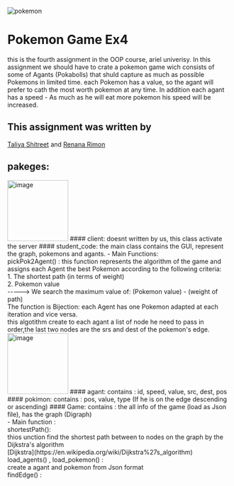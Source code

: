 
![pokemon](https://user-images.githubusercontent.com/77111035/148031517-120da067-3d9b-412a-b3a5-6341ee62a560.gif)
# Pokemon Game Ex4
this is the fourth assignment in the OOP course, ariel univerisy. In this assignment we should have to crate a pokemon game wich consists of some of Agants (Pokabolls)
that shuld capture as much as possible Pokemons in limited time. each Pokemon has a value, so the agant will prefer to cath the most worth pokemon at any time.
In addition each agant has a speed - As much as he will eat more pokemon his speed will be increased.

## This assignment was written by
 [Taliya Shitreet](https://github.com/taliyashitreet "Profile") and  [Renana Rimon](https://github.com/renanarimon "Profile")
 
 ## pakeges:
 <img width="137" alt="image" src="https://user-images.githubusercontent.com/77111035/148038186-29eb90fa-eba2-4e7c-98fd-bd732066e53e.png">
#### client:
doesnt written by us, this class activate the server 
#### student_code: 
the main class contains the GUI, represent the graph, pokemons and agants.
- Main Functions: <br />
pickPok2Agent() : this function represents the algorithm of the game and assigns each Agent the best Pokemon according to the following criteria:<br />
    1. The shortest path (in terms of weight) <br />
    2. Pokemon value <br />
-----> We search the maximum value of:  (Pokemon value) - (weight of path) <br />
The function is Bijection: each Agent has one Pokemon adapted at each iteration and vice versa. <br />
this algotithm create to each agant a list of node he need to pass in order,the last two nodes are the srs and dest of the pokemon's edge. <br />

<img width="137" alt="image" src="https://user-images.githubusercontent.com/77111035/148041790-bff44a6b-bd4e-4ee9-ae47-e46911e31bba.png">
#### agant:
contains : id, speed, value, src, dest, pos
#### pokimon:
contains : pos, value, type (If he is on the edge descending or ascending)
#### Game:
contains : the all info of the game (load as Json file), has the graph (Digraph)<br />
- Main function : <br />
shortestPath(): <br />
thios unction find the shortest path between to nodes on the graph by the Dijkstra's algorithm <br />
[Dijkstra](https://en.wikipedia.org/wiki/Dijkstra%27s_algorithm) <br />
load_agents() , load_pokemon() :  <br />
create a agant and pokemon from Json format <br />
findEdge() :<br />




 
 
 






